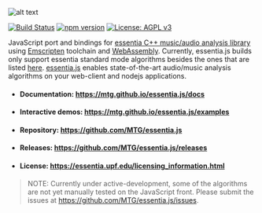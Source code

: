 
![alt text](https://user-images.githubusercontent.com/14850001/66190489-67098d80-e68c-11e9-9a7c-35b82f6635e1.png)

[![Build Status](https://travis-ci.org/MTG/essentia.js.svg?branch=master)](https://travis-ci.org/MTG/essentia.js)
[![npm version](https://badge.fury.io/js/essentia.js.svg)](https://badge.fury.io/js/essentia.js)
[![License: AGPL v3](https://img.shields.io/badge/License-AGPL%20v3-blue.svg)](https://www.gnu.org/licenses/agpl-3.0)

JavaScript port and bindings for [essentia C++ music/audio analysis library](https://essentia.upf.edu) using [Emscripten](https://emscripten.org/) toolchain and [WebAssembly](https://webassembly.org/). Currently, essentia.js builds only support essentia standard mode algorithms besides the ones that are listed [here](src/python/excluded_algos.md). [essentia.js](https://essentia.upf.edu/essentiajs) enables state-of-the-art audio/music analysis algorithms on your web-client and nodejs applications.

- #### Documentation: https://mtg.github.io/essentia.js/docs

- #### Interactive demos: https://mtg.github.io/essentia.js/examples

- #### Repository: https://github.com/MTG/essentia.js

- #### Releases: https://github.com/MTG/essentia.js/releases

- #### License: https://essentia.upf.edu/licensing_information.html

> NOTE: Currently under active-development, some of the algorithms are not yet manually tested on the JavaScript front. Please submit the issues at https://github.com/MTG/essentia.js/issues.
